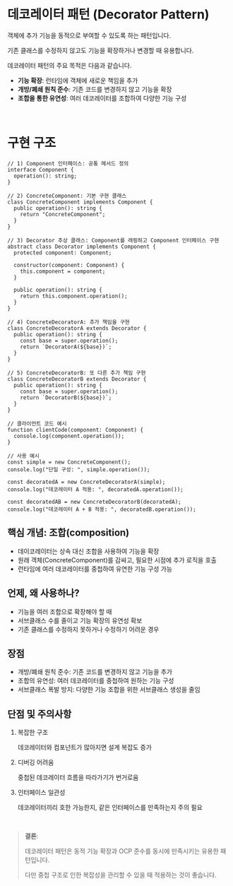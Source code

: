 # 데코레이터 패턴 (Decorator Pattern)

객체에 추가 기능을 동적으로 부여할 수 있도록 하는 패턴입니다.

기존 클래스를 수정하지 않고도 기능을 확장하거나 변경할 때 유용합니다.

데코레이터 패턴의 주요 목적은 다음과 같습니다.

- **기능 확장**: 런타임에 객체에 새로운 책임을 추가
- **개방/폐쇄 원칙 준수**: 기존 코드를 변경하지 않고 기능을 확장
- **조합을 통한 유연성**: 여러 데코레이터를 조합하여 다양한 기능 구성

<br/>

# 구현 구조

```tsx
// 1) Component 인터페이스: 공통 메서드 정의
interface Component {
  operation(): string;
}

// 2) ConcreteComponent: 기본 구현 클래스
class ConcreteComponent implements Component {
  public operation(): string {
    return "ConcreteComponent";
  }
}

// 3) Decorator 추상 클래스: Component를 래핑하고 Component 인터페이스 구현
abstract class Decorator implements Component {
  protected component: Component;

  constructor(component: Component) {
    this.component = component;
  }

  public operation(): string {
    return this.component.operation();
  }
}

// 4) ConcreteDecoratorA: 추가 책임을 구현
class ConcreteDecoratorA extends Decorator {
  public operation(): string {
    const base = super.operation();
    return `DecoratorA(${base})`;
  }
}

// 5) ConcreteDecoratorB: 또 다른 추가 책임 구현
class ConcreteDecoratorB extends Decorator {
  public operation(): string {
    const base = super.operation();
    return `DecoratorB(${base})`;
  }
}

// 클라이언트 코드 예시
function clientCode(component: Component) {
  console.log(component.operation());
}

// 사용 예시
const simple = new ConcreteComponent();
console.log("단일 구성: ", simple.operation());

const decoratedA = new ConcreteDecoratorA(simple);
console.log("데코레이터 A 적용: ", decoratedA.operation());

const decoratedAB = new ConcreteDecoratorB(decoratedA);
console.log("데코레이터 A + B 적용: ", decoratedB.operation());
```

## 핵심 개념: 조합(composition)

- 데이코레이터는 상속 대신 조합을 사용하여 기능을 확장
- 원래 객체(ConcreteComponent)를 감싸고, 필요한 시점에 추가 로직을 호출
- 런타임에 여러 데코레이터를 중첩하여 유연한 기능 구성 가능

## 언제, 왜 사용하나?

- 기능을 여러 조합으로 확장해야 할 때
- 서브클래스 수를 줄이고 기능 확장의 유연성 확보
- 기존 클래스를 수정하지 못하거나 수정하기 어려운 경우

## 장점

- 개방/폐쇄 원칙 준수: 기존 코드를 변경하지 않고 기능을 추가
- 조합의 유연성: 여러 데코레이터를 중첩하여 원하는 기능 구성
- 서브클래스 폭발 방지: 다양한 기능 조합을 위한 서브클래스 생성을 줄임

## 단점 및 주의사항

1. 복잡한 구조

   데코레이터와 컴포넌트가 많아지면 설계 복잡도 증가

2. 디버깅 어려움

   중첩된 데코레이터 흐름을 따라가기가 번거로움

3. 인터페이스 일관성

   데코레이터끼리 호한 가능한지, 같은 인터페이스를 만족하는지 주의 필요

<br/>

> **결론**:
>
> 데코레이터 패턴은 동적 기능 확장과 OCP 준수를 동시에 만족시키는 유용한 패턴입니다.
>
> 다만 중첩 구조로 인한 복잡성을 관리할 수 있을 때 적용하는 것이 좋습니다.
